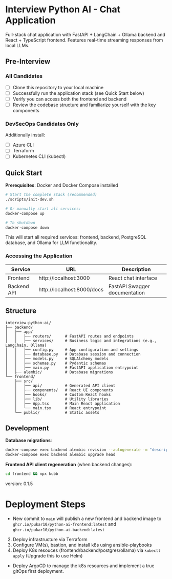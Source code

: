 # Interview Python AI - Chat Application

Full-stack chat application with FastAPI + LangChain + Ollama backend and React + TypeScript frontend. Features real-time streaming responses from local LLMs.

## Pre-Interview

### All Candidates
- [ ] Clone this repository to your local machine
- [ ] Successfully run the application stack (see Quick Start below)
- [ ] Verify you can access both the frontend and backend
- [ ] Review the codebase structure and familiarize yourself with the key components

### DevSecOps Candidates Only
Additionally install:
- [ ] Azure CLI
- [ ] Terraform
- [ ] Kubernetes CLI (kubectl)

## Quick Start

**Prerequisites**: Docker and Docker Compose installed

```bash
# Start the complete stack (recommended)
./scripts/init-dev.sh

# Or manually start all services:
docker-compose up

# To shutdown
docker-compose down
```

This will start all required services: frontend, backend, PostgreSQL database, and Ollama for LLM functionality.

### Accessing the Application

| Service | URL | Description |
|---------|-----|-------------|
| Frontend | http://localhost:3000 | React chat interface |
| Backend API | http://localhost:8000/docs | FastAPI Swagger documentation |

## Structure 

```
interview-python-ai/
├── backend/
│   ├── app/
│   │   ├── routers/      # FastAPI routes and endpoints
│   │   ├── services/     # Business logic and integrations (e.g., LangChain, Ollama)
│   │   ├── config.py     # App configuration and settings
│   │   ├── database.py   # Database session and connection
│   │   ├── models.py     # SQLAlchemy models
│   │   ├── schemas.py    # Pydantic schemas
│   │   ├── main.py       # FastAPI application entrypoint
│   ├── alembic/          # Database migrations
└── frontend/
    ├── src/
    │   ├── api/          # Generated API client
    │   ├── components/   # React UI components
    │   ├── hooks/        # Custom React hooks
    │   ├── lib/          # Utility libraries
    │   ├── App.tsx       # Main React application
    │   └── main.tsx      # React entrypoint
    └── public/           # Static assets
```

## Development

**Database migrations**:
```bash
docker-compose exec backend alembic revision --autogenerate -m "description"
docker-compose exec backend alembic upgrade head
```

**Frontend API client regeneration** (when backend changes):
```bash
cd frontend && npx kubb
```

version: 0.1.5 <!-- x-release-please-version -->


# Deployment Steps

* New commit to `main` will publish a new frontend and backend image to `ghcr.io/pukar10/python-ai-frontend:latest` and `ghcr.io/pukar10/python-ai-backend:latest`
2. Deploy infrastructure via Terraform
3. Configure VM(s), bastion, and install k8s using ansible-playbooks
4. Deploy K8s resouces (frontend/backend/postgres/ollama) via `kubectl apply` (Upgrade this to use Helm)

* Deploy ArgoCD to manage the k8s resources and implement a true gitOps first deployment.
